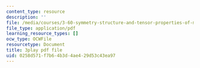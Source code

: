 ```yaml
---
content_type: resource
description: ''
file: /media/courses/3-60-symmetry-structure-and-tensor-properties-of-materials-fall-2005/0258d571f7b64b3d4ae429d53c43ea97_9JXMg32f09w.pdf
file_type: application/pdf
learning_resource_types: []
ocw_type: OCWFile
resourcetype: Document
title: 3play pdf file
uid: 0258d571-f7b6-4b3d-4ae4-29d53c43ea97
---
```

